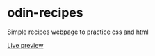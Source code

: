 # odin-recipes

Simple recipes webpage to practice css and html

[Live preview](https:////marriagav.github.io/odin-recipes/html)
